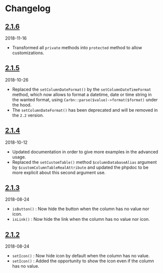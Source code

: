 # Changelog

## [2.1.6](https://github.com/Okipa/laravel-bootstrap-table-list/releases/tag/2.1.6)
2018-11-16
- Transformed all `private` methods into `protected` method to allow customizations.

## [2.1.5](https://github.com/Okipa/laravel-bootstrap-table-list/releases/tag/2.1.5)
2018-10-26
- Replaced the `setColumnDateFormat()` by the `setColumnDateTimeFormat` method, which now allows to format a datetime, date or time string in the wanted format, using `Carbn::parse($value)->format($format)` under the hood.
- The `setColumnDateFormat()` has been deprecated and will be removed in the `2.2` version.

## [2.1.4](https://github.com/Okipa/laravel-bootstrap-table-list/releases/tag/2.1.4)
2018-10-12
- Updated documentation in order to give more examples in the advanced usage.
- Replaced the `setCustomTable()` method `$columnDatabaseAlias` argument by `$customColumnTableRealAttribute` and updated the phpdoc to be more explicit about this second argument use.

## [2.1.3](https://github.com/Okipa/laravel-bootstrap-table-list/releases/tag/2.1.3)
2018-08-24
- `isButton()` : Now hide the button when the column has no value nor icon.
- `isLink()` : Now hide the link when the column has no value nor icon.

## [2.1.2](https://github.com/Okipa/laravel-bootstrap-table-list/releases/tag/2.1.2)
2018-08-24
- `setIcon()` : Now hide icon by default when the column has no value.
- `setIcon()` : Added the opportunity to show the icon even if the column has no value. 
